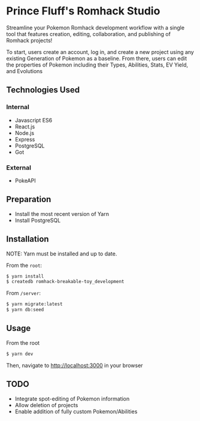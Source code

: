 # Prince Fluff's Romhack Studio

Streamline your Pokemon Romhack development workflow with a single tool that features creation, editing, collaboration, and publishing of Romhack projects! 

To start, users create an account, log in, and create a new project using any existing Generation of Pokemon as a baseline. From there, users can edit the properties of Pokemon including their Types, Abilities, Stats, EV Yield, and Evolutions

## Technologies Used

### Internal
- Javascript ES6
- React.js
- Node.js
- Express
- PostgreSQL
- Got

### External
- PokeAPI

## Preparation
- Install the most recent version of Yarn
- Install PostgreSQL

## Installation
NOTE: Yarn must be installed and up to date.

From the `root`:
```zsh
$ yarn install
$ createdb romhack-breakable-toy_development
```

From `/server`:
```zsh
$ yarn migrate:latest
$ yarn db:seed
```

## Usage

From the root
```bash
$ yarn dev
```

Then, navigate to <http://localhost:3000> in your browser

## TODO

* Integrate spot-editing of Pokemon information
* Allow deletion of projects
* Enable addition of fully custom Pokemon/Abilities